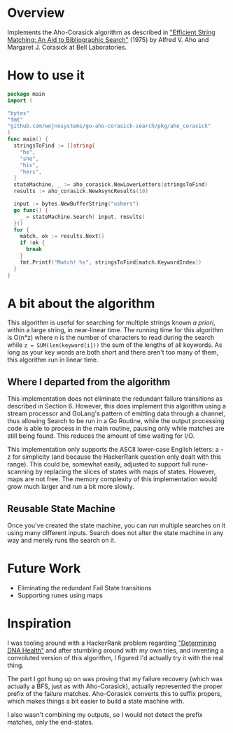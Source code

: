 # Overview

Implements the Aho-Corasick algorithm as described in ["Efficient String Matching: An Aid to Bibliographic Search"](https://cr.yp.to/bib/1975/aho.pdf) (1975) by Alfred V. Aho and Margaret J. Corasick at Bell Laboratories.

# How to use it

```go
package main
import (

"bytes"
"fmt"
"github.com/wojnosystems/go-aho-corasick-search/pkg/aho_corasick"
)
func main() {
  stringsToFind := []string{
    "he",
    "she",
    "his",
    "hers",
  }  
  stateMachine, _ := aho_corasick.NewLowerLetters(stringsToFind)
  results := aho_corasick.NewAsyncResults(10)

  input := bytes.NewBufferString("ushers")
  go func() {
    _ = stateMachine.Search( input, results)
  }()
  for {
    match, ok := results.Next()
    if !ok {
      break
    }
    fmt.Printf("Match! %s", stringsToFind[match.KeywordIndex])
  }
}
```

# A bit about the algorithm

This algorithm is useful for searching for multiple strings known _a priori_, within a large string, in near-linear time. The running time for this algorithm is O(n*z) where n is the number of characters to read during the search while `z = SUM(len(keyword[i]))` the sum of the lengths of all keywords. As long as your key words are both short and there aren't too many of them, this algorithm run in linear time.

## Where I departed from the algorithm

This implementation does not eliminate the redundant failure transitions as described in Section 6. However, this does implement this algorithm using a stream processor and GoLang's pattern of emitting data through a channel, thus allowing Search to be run in a Go Routine, while the output processing code is able to process in the main routine, pausing only while matches are still being found. This reduces the amount of time waiting for I/O.

This implementation only supports the ASCII lower-case English letters: a - z for simplicity (and because the HackerRank question only dealt with this range). This could be, somewhat easily, adjusted to support full rune-scanning by replacing the slices of states with maps of states. However, maps are not free. The memory complexity of this implementation would grow much larger and run a bit more slowly.

## Reusable State Machine

Once you've created the state machine, you can run multiple searches on it using many different inputs. Search does not alter the state machine in any way and merely runs the search on it.

# Future Work

 * Eliminating the redundant Fail State transitions
 * Supporting runes using maps

# Inspiration

I was tooling around with a HackerRank problem regarding ["Determining DNA Health"](https://www.hackerrank.com/challenges/determining-dna-health/problem) and after stumbling around with my own tries, and inventing a convoluted version of this algorithm, I figured I'd actually try it with the real thing.

The part I got hung up on was proving that my failure recovery (which was actually a BFS, just as with Aho-Corasick), actually represented the proper prefix of the failure matches. Aho-Corasick converts this to suffix propers, which makes things a bit easier to build a state machine with.

I also wasn't combining my outputs, so I would not detect the prefix matches, only the end-states.
